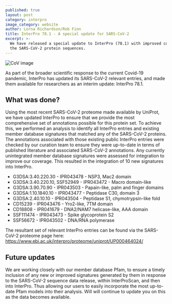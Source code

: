 ```yaml
---
published: true
layout: post
category: interpro
image_category: website
author: Lorna Richardson/Rob Finn
title: InterPro 78.1 - A special update for SARS-CoV-2
excerpt: >-
  We have released a special update to InterPro (78.1) with improved coverage of
  the SARS-CoV-2 protein sequences.
---
```



![CoV image]({{site.baseurl}}/assets/media/images/posts/CoV_image.png)

As part of the broader scientific response to the current Covid-19 pandemic, InterPro has updated its SARS-CoV-2 relevant entries, and made them available for researchers as an interim update: InterPro 78.1.

## What was done?
Using the most recent SARS-CoV-2 proteome made available by UniProt, we have updated InterPro to ensure that we provide the most comprehensive set of annotations possible for this protein set. To achieve this, we performed an analysis to identify all InterPro entries and existing member database signatures that matched any of the SARS-CoV-2 proteins. The annotations associated with those existing public InterPro entries were checked by our curation team to ensure they were up-to-date in terms of published literature and associated SARS-CoV-2 annotations. Any currently unintegrated member database signatures were assessed for integration to improve our coverage. This resulted in the integration of 10 new signatures into InterPro.

* G3DSA:3.40.220.30 - IPR043478 - NSP3, Mac2 domain
* G3DSA:3.40.220.10, SSF52949 - IPR043472 - Macro domain-like
* G3DSA:3.90.70.90 - IPR043503 - Papain-like, palm and finger domains
* G3DSA:1.10.1840.10 - IPR043477 - Peptidase C30, domain 3
* G3DSA:2.40.10.10 - IPR043504 - Peptidase S1, chymotrypsin-like fold
* CD15239 - IPR043476 - Yro2-like, 7TM domain
* CD18808 - IPR041679 - DNA2/NAM7 helicase-like, AAA domain
* SSF111474 - IPR043473 - Spike glycoprotein S2
* SSF56672 - IPR043502 - DNA/RNA polymerase

The resultant set of relevant InterPro entries can be found via the SARS-CoV-2 proteome page here: https://www.ebi.ac.uk/interpro/proteome/uniprot/UP000464024/

## Future updates
We are working closely with our member database Pfam, to ensure a timely inclusion of any new or improved signatures generated by them in response to the SARS-CoV-2 sequence data release, within InterProScan, and then into InterPro. Thus allowing our users to easily incorporate the most up-to-date Pfam models into their analysis. Will will continue to update you on this as the data becomes available.
